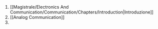 1. [[Magistrale/Electronics And Communication/Communication/Chapters/Introduction|Introduzione]]
2. [[Analog Communication]]
3. 